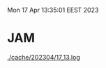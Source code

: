 Mon 17 Apr 13:35:01 EEST 2023
# JAM
<a href='./cache/202304/17_13.log'>./cache/202304/17_13.log</a>
